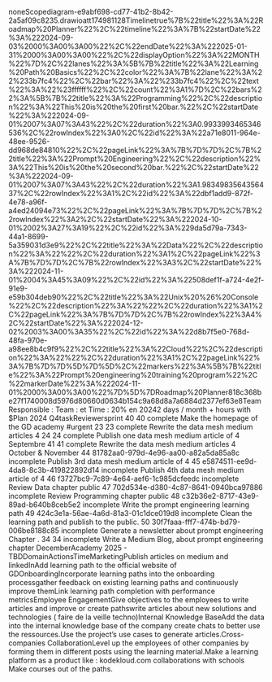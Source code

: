 noneScopediagram-e9abf698-cd77-41b2-8b42-2a5af09c8235.drawioatt174981128Timelinetrue%7B%22title%22%3A%22Roadmap%20Planner%22%2C%22timeline%22%3A%7B%22startDate%22%3A%222024-09-03%2000%3A00%3A00%22%2C%22endDate%22%3A%222025-01-31%2000%3A00%3A00%22%2C%22displayOption%22%3A%22MONTH%22%7D%2C%22lanes%22%3A%5B%7B%22title%22%3A%22Learning%20Path%20Basics%22%2C%22color%22%3A%7B%22lane%22%3A%22%233b7fc4%22%2C%22bar%22%3A%22%233b7fc4%22%2C%22text%22%3A%22%23ffffff%22%2C%22count%22%3A1%7D%2C%22bars%22%3A%5B%7B%22title%22%3A%22Programming%22%2C%22description%22%3A%22This%20is%20the%20first%20bar.%22%2C%22startDate%22%3A%222024-09-01%2007%3A07%3A43%22%2C%22duration%22%3A0.9933993465346536%2C%22rowIndex%22%3A0%2C%22id%22%3A%22a71e8011-964e-48ee-9526-dd968de84810%22%2C%22pageLink%22%3A%7B%7D%7D%2C%7B%22title%22%3A%22Prompt%20Engineering%22%2C%22description%22%3A%22This%20is%20the%20second%20bar.%22%2C%22startDate%22%3A%222024-09-01%2007%3A07%3A43%22%2C%22duration%22%3A1.9834983564356437%2C%22rowIndex%22%3A1%2C%22id%22%3A%22dbf1add9-872f-4e78-a96f-a4ed24094e73%22%2C%22pageLink%22%3A%7B%7D%7D%2C%7B%22rowIndex%22%3A2%2C%22startDate%22%3A%222024-10-01%2002%3A27%3A19%22%2C%22id%22%3A%229da5d79a-7343-44a1-8699-5a359031d3e9%22%2C%22title%22%3A%22Data%22%2C%22description%22%3A%22%22%2C%22duration%22%3A1%2C%22pageLink%22%3A%7B%7D%7D%2C%7B%22rowIndex%22%3A3%2C%22startDate%22%3A%222024-11-01%2004%3A45%3A09%22%2C%22id%22%3A%22508def1f-a724-4e2f-91e9-e59b304deb90%22%2C%22title%22%3A%22Unix%20%26%20Console%22%2C%22description%22%3A%22%22%2C%22duration%22%3A1%2C%22pageLink%22%3A%7B%7D%7D%2C%7B%22rowIndex%22%3A4%2C%22startDate%22%3A%222024-12-02%2003%3A00%3A35%22%2C%22id%22%3A%22d8b7f5e0-768d-48fa-970e-a98ee8b4c9f9%22%2C%22title%22%3A%22Cloud%22%2C%22description%22%3A%22%22%2C%22duration%22%3A1%2C%22pageLink%22%3A%7B%7D%7D%5D%7D%5D%2C%22markers%22%3A%5B%7B%22title%22%3A%22Prompt%20engineering%20training%20program%22%2C%22markerDate%22%3A%222024-11-01%2000%3A00%3A00%22%7D%5D%7DRoadmap%20Planner818c368be27f1740008d5976d80660d0634b154c9a68d8a7a6884d2377ef63e8TeamResponsible : Team : et Time : 20% en 20242 days / month + hours with $Plan 2024 Q4taskReviewersprint 40 40 complete Make the homepage of the GD academy #urgent 23 23 complete Rewrite the data mesh medium articles 4 24 24 complete Publish one data mesh medium article of 4 Septembre 41 41 complete Rewrite the data mesh medium articles 4 October & November 44 81782aa0-979d-4e96-aa00-a82a5da85a8c incomplete Publish 3rd data mesh medium article of 4 45 e5874511-ee9d-4da8-8c3b-419822892d14 incomplete Publish 4th data mesh medium article of 4 46 f3727bc9-7c89-4e64-aef6-1c985dcfeedc incomplete Review Data chapter public 47 702d534e-d380-4c87-8641-0940bca97886 incomplete Review Programming chapter public 48 c32b36e2-8717-43e9-89ad-b640b8ceb5e2 incomplete Write the prompt engineering learning path 49 424c3e1a-56ae-4a6d-81a3-01c1dce019d8 incomplete Clean the learning path and publish to the public. 50 30f7faaa-fff7-474b-bd79-006be8188c85 incomplete Generate a newsletter about prompt engineering Chapter . 34 34 incomplete Write a Medium Blog, about prompt engineering chapter DecemberAcademy 2025 - TBDDomainActionsTimeMarketingPublish articles on medium and linkedInAdd learning path to the official website of GDOnboardingIncorporate learning paths into the onboarding processgather feedback on existing learning paths and continuously improve themLink learning path completion with performance metricsEmployee EngagementGive objectives to the employees to write articles and improve or create pathswrite articles about new solutions and technologies ( faire de la veille techno)Internal Knowledge BaseAdd the data into the internal knowledge base of the company create chats to better use the ressources.Use the project’s use cases to generate articles.Cross-companies CollaborationLevel up the employees of other companies by forming them in different posts using the learning material.Make a learning platform as a product like : kodekloud.com collaborations with schools Make courses out of the paths.